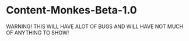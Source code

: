 # Content-Monkes-Beta-1.0
WARNING! THIS WILL HAVE ALOT OF BUGS AND WILL HAVE NOT MUCH OF ANYTHING TO SHOW!
